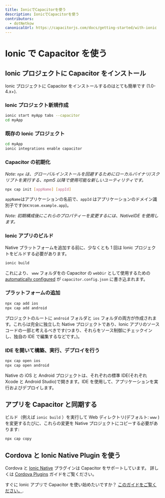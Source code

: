```yaml
---
title: IonicでCapacitorを使う
description: IonicでCapacitorを使う
contributors:
  - dotNetkow
canonicalUrl: https://capacitorjs.com/docs/getting-started/with-ionic
---
```


# Ionic で Capacitor を使う

## Ionic プロジェクトに Capacitor をインストール

Ionic プロジェクトに Capacitor をインストールするのはとても簡単です (1.0-4.x+).

### Ionic プロジェクト新規作成

```bash
ionic start myApp tabs --capacitor
cd myApp
```

### 既存の Ionic プロジェクト

```bash
cd myApp
ionic integrations enable capacitor
```

### Capacitor の初期化

_Note: `npx` は、グローバルインストールを回避するためにローカルバイナリ/スクリプトを実行する、npm5 以降で使用可能な新しいユーティリティです。_

```bash
npx cap init [appName] [appId]
```

`appName`はアプリケーションの名前で、`appId` はアプリケーションのドメイン識別子です(ex:v`com.example.app`)。

_Note: 初期構成後にこれらのプロパティーを変更するには、NativeIDE を使用します。_

### Ionic アプリのビルド

Native プラットフォームを追加する前に、少なくとも 1 回は Ionic プロジェクトをビルドする必要があります。

```bash
ionic build
```

これにより、 `www` フォルダをの Capacitor の `webDir` として使用するための [automatically configured](/docs/basics/configuring-your-app) が `capacitor.config.json` に書き込まれます。

### プラットフォームの追加

```bash
npx cap add ios
npx cap add android
```

プロジェクトのルートに `android` フォルダと `ios` フォルダの両方が作成されます。これらは完全に独立した Native プロジェクトであり、Ionic アプリのソースコードの一部と考えるべきです(つまり、それらをソース制御にチェックインし、独自の IDE で編集するなどです。)。

### IDE を開いて構築、実行、デプロイを行う

```bash
npx cap open ios
npx cap open android
```

Native の iOS と Android プロジェクトは、それぞれの標準 IDE(それぞれ Xcode と Android Studio)で開きます。IDE を使用して、アプリケーションを実行およびデプロイします。

## アプリを Capacitor と同期する

ビルド（例えば `ionic build` ）を実行して Web ディレクトリ(デフォルト: `www` )を変更するたびに、これらの変更を Native プロジェクトにコピーする必要があります:

```bash
npx cap copy
```

## Cordova と Ionic Native Plugin を使う

Cordova と [Ionic Native](https://ionicframework.com/docs/native/) プラグインは Capacitor をサポートしています。 詳しくは [Cordova Plugins](/docs/cordova/using-cordova-plugins) ガイドをご覧ください。

すぐに Ionic アプリで Capacitor を使い始めたいですか？ [このガイドをご覧ください。](/docs/guides/ionic-framework-app).
